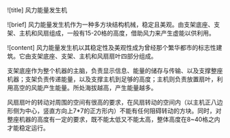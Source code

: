 ![title]
风力能量发生机

![brief]
风力能量发生机作为一种多方块结构机械，稳定且美观。由支架底座、支架、主机和风扇组成，一般有15-20格的高度，借助风力来产生虚能以供利用。

![content]
风力能量发生机以其稳定性及美观性成为曾经那个繁华都市的标志性建筑。它由支架底座、支架、主机和风扇扇叶四部分组成。

支架底座作为整个机器的主脑，负责显示信息、能量的储存与传输、以及支撑整座机器；支架负责传递能量，以及支撑主机到足够的高度；主机则负责放置扇叶，利用高空的风能产生能量。所处海拔越高，产生能量越多。

风扇扇叶的转动对周围的空间有很高的要求，在风扇转动的空间内（以主机正八边形侧为中心，竖直方向上7*7的正方形内）不能有任何阻碍转动的方块。同时，对整座机器的高度有一定的要求，既不能太低又不能太高，整体高度在8~40格之内才能稳定运行。